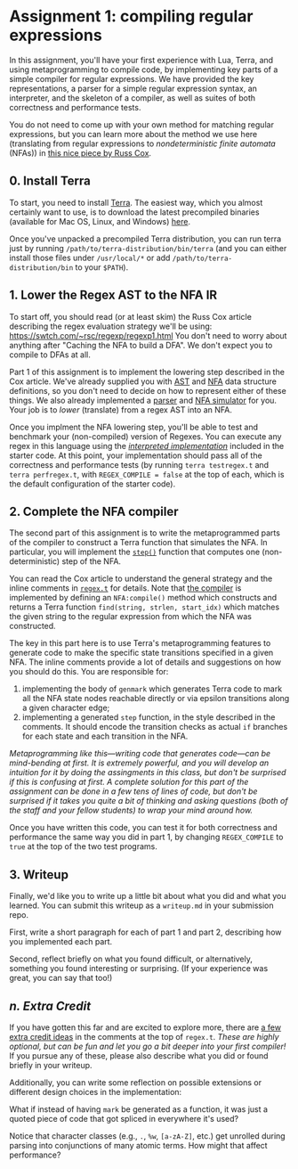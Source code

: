 # Assignment 1: compiling regular expressions

In this assignment, you'll have your first experience with Lua, Terra, and using metaprogramming to compile code, by implementing key parts of a simple compiler for regular expressions. We have provided the key representations, a parser for a simple regular expression syntax, an interpreter, and the skeleton of a compiler, as well as suites of both correctness and performance tests.

You do not need to come up with your own method for matching regular expressions, but you can learn more about the method we use here (translating from regular expressions to _nondeterministic finite automata_ (NFAs)) in  [this nice piece by Russ Cox](https://swtch.com/~rsc/regexp/regexp1.html).

## 0. Install Terra
To start, you need to install [Terra](http://terralang.org). The easiest way, which you almost certainly want to use, is to download the latest precompiled binaries (available for Mac OS, Linux, and Windows) [here](https://github.com/zdevito/terra/releases).

Once you've unpacked a precompiled Terra distribution, you can run terra just by running `/path/to/terra-distribution/bin/terra` (and you can either install those files under `/usr/local/*` or add `/path/to/terra-distribution/bin` to your `$PATH`).

## 1. Lower the Regex AST to the NFA IR

To start off, you should read (or at least skim) the Russ Cox article describing the regex evaluation strategy we'll be using: https://swtch.com/~rsc/regexp/regexp1.html
You don't need to worry about anything after "Caching the NFA to build a DFA".
We don't expect you to compile to DFAs at all.

Part 1 of this assignment is to implement the lowering
step described in the Cox article. We've already supplied you with
[AST](regex.t#L36-L105) and [NFA](regex.t#L107-L185) data structure definitions, so you don't need to decide on how to
represent either of these things.  We also already implemented a [parser](regex.t#L527-L711)
and [NFA simulator](regex.t#L244-L330) for you. Your job is to _lower_ (translate) from a regex AST into an NFA.

Once you implment the NFA lowering
step, you'll be able to test and benchmark your (non-compiled)
version of Regexes.
You can execute any regex in this language using the [_interpreted implementation_](regex.t#L244-L330) included in the starter code. At this point, your implementation should pass all of the correctness and performance tests (by running `terra testregex.t` and `terra perfregex.t`, with `REGEX_COMPILE = false` at the top of each, which is the default configuration of the starter code).

## 2. Complete the NFA compiler
The second part of this assignment is to write the metaprogrammed
parts of the compiler to construct a Terra function that simulates the
NFA. In particular, you will implement the [`step()`](regex.t#L440-L472) function that computes one (non-deterministic) step of the NFA.

You can read the
Cox article to understand the general strategy and the inline comments
in [`regex.t`](regex.t) for details. Note that [the compiler](regex.t#L331-L525) is implemented by defining an `NFA:compile()` method which constructs and returns a Terra function `find(string, strlen, start_idx)` which matches the given string to the regular expression from which the NFA was constructed.

The key in this part here is to use Terra's metaprogramming features to generate code to make the specific state transitions specified in a given NFA. The inline comments provide a lot of details and suggestions on how you should do this. You are responsible for:

1. implementing the body of `genmark` which generates Terra code to mark all the NFA state nodes reachable directly or via epsilon transitions along a given character edge;
2. implementing a generated `step` function, in the style described in the comments. It should encode the transition checks as actual `if` branches for each state and each transition in the NFA.

_Metaprogramming like this—writing code that generates code—can be mind-bending at first. It is extremely powerful, and you will develop an intuition for it by doing the assingments in this class, but don't be surprised if this is confusing at first. A complete solution for this part of the assignment can be done in a few tens of lines of code, but don't be surprised if it takes you quite a bit of thinking and asking questions (both of the staff and your fellow students) to wrap your mind around how._

Once you have written this code, you can test it for both correctness and performance the same way you did in part 1, by changing `REGEX_COMPILE` to `true` at the top of the two test programs.

## 3. Writeup
Finally, we'd like you to write up a little bit about what you did and what you learned. You can submit this writeup as a `writeup.md` in your submission repo.

First, write a short paragraph for each of part 1 and part 2, describing how you implemented each part.

Second, reflect briefly on what you found difficult, or alternatively, something you found interesting or surprising. (If your experience was great, you can say that too!)

## _n. Extra Credit_
If you have gotten this far and are excited to explore more, there are [a few extra credit ideas](regex.t#L12-L32) in the comments at the top of `regex.t`. _These are highly optional, but can be fun and let you go a bit deeper into your first compiler!_ If you pursue any of these, please also describe what you did or found briefly in your writeup.

Additionally, you can write some reflection on possible extensions or different design choices in the implementation:

What if instead of having `mark` be generated as a function, it was just a quoted piece of code that got spliced in everywhere it's used?

Notice that character classes (e.g., `.`, `%w`, `[a-zA-Z]`, etc.) get unrolled during parsing into conjunctions of many atomic terms. How might that affect performance?